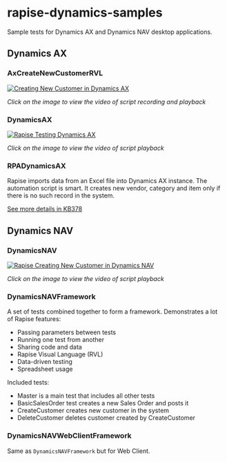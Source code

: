 # rapise-dynamics-samples
Sample tests for Dynamics AX and Dynamics NAV desktop applications.

## Dynamics AX

### AxCreateNewCustomerRVL

[![Creating New Customer in Dynamics AX](http://img.youtube.com/vi/0NM7Bpj6Cc8/0.jpg)](https://youtu.be/0NM7Bpj6Cc8 "Creating New Customer in Dynamics AX")

*Click on the image to view the video of script recording and playback*

### DynamicsAX

[![Rapise Testing Dynamics AX](http://img.youtube.com/vi/Gi0YSD-nNZ8/0.jpg)](https://youtu.be/Gi0YSD-nNZ8?list=PL1GncVUgF5nt2ha_RufRAqf40qg9O4vC3 "Rapise Testing  Dynamics AX")

*Click on the image to view the video of script playback*

### RPADynamicsAX

Rapise imports data from an Excel file into Dynamics AX instance. The automation script is smart. It creates new vendor, category and item only if there is no such record in the system. 

[See more details in KB378](https://www.inflectra.com/Support/KnowledgeBase/KB378.aspx)

## Dynamics NAV

### DynamicsNAV

[![Rapise Creating New Customer in Dynamics NAV](http://img.youtube.com/vi/0HOsXuv7hLE/0.jpg)](https://youtu.be/0HOsXuv7hLE?list=PL1GncVUgF5nupmesFItGIOgxiAsgA73_u "Rapise Creating New Customer in Dynamics NAV")

*Click on the image to view the video of script playback*

### DynamicsNAVFramework

A set of tests combined together to form a framework. Demonstrates a lot of Rapise features:

- Passing parameters between tests
- Running one test from another
- Sharing code and data
- Rapise Visual Language (RVL)
- Data-driven testing
- Spreadsheet usage

Included tests:

- Master is a main test that includes all other tests
- BasicSalesOrder test creates a new Sales Order and posts it
- CreateCustomer creates new customer in the system
- DeleteCustomer deletes customer created by CreateCustomer

### DynamicsNAVWebClientFramework

Same as `DynamicsNAVFramework` but for Web Client.